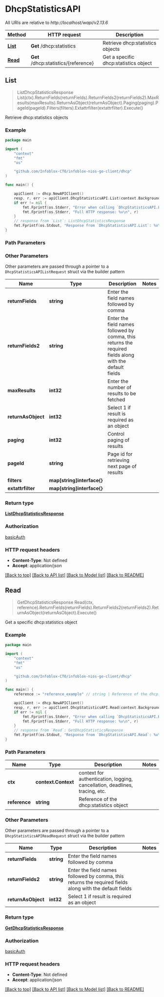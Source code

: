 # DhcpStatisticsAPI

All URIs are relative to *http://localhost/wapi/v2.13.6*

Method | HTTP request | Description
------------- | ------------- | -------------
[**List**](DhcpStatisticsAPI.md#List) | **Get** /dhcp:statistics | Retrieve dhcp:statistics objects
[**Read**](DhcpStatisticsAPI.md#Read) | **Get** /dhcp:statistics/{reference} | Get a specific dhcp:statistics object



## List

> ListDhcpStatisticsResponse List(ctx).ReturnFields(returnFields).ReturnFields2(returnFields2).MaxResults(maxResults).ReturnAsObject(returnAsObject).Paging(paging).PageId(pageId).Filters(filters).Extattrfilter(extattrfilter).Execute()

Retrieve dhcp:statistics objects



### Example

```go
package main

import (
	"context"
	"fmt"
	"os"

	"github.com/Infoblox-CTO/infoblox-nios-go-client/dhcp"
)

func main() {

	apiClient := dhcp.NewAPIClient()
	resp, r, err := apiClient.DhcpStatisticsAPI.List(context.Background()).Execute()
	if err != nil {
		fmt.Fprintf(os.Stderr, "Error when calling `DhcpStatisticsAPI.List``: %v\n", err)
		fmt.Fprintf(os.Stderr, "Full HTTP response: %v\n", r)
	}
	// response from `List`: ListDhcpStatisticsResponse
	fmt.Fprintf(os.Stdout, "Response from `DhcpStatisticsAPI.List`: %v\n", resp)
}
```

### Path Parameters



### Other Parameters

Other parameters are passed through a pointer to a `DhcpStatisticsAPIListRequest` struct via the builder pattern


Name | Type | Description  | Notes
------------- | ------------- | ------------- | -------------
**returnFields** | **string** | Enter the field names followed by comma | 
**returnFields2** | **string** | Enter the field names followed by comma, this returns the required fields along with the default fields | 
**maxResults** | **int32** | Enter the number of results to be fetched | 
**returnAsObject** | **int32** | Select 1 if result is required as an object | 
**paging** | **int32** | Control paging of results | 
**pageId** | **string** | Page id for retrieving next page of results | 
**filters** | **map[string]interface{}** |  | 
**extattrfilter** | **map[string]interface{}** |  | 

### Return type

[**ListDhcpStatisticsResponse**](ListDhcpStatisticsResponse.md)

### Authorization

[basicAuth](../README.md#basicAuth)

### HTTP request headers

- **Content-Type**: Not defined
- **Accept**: application/json

[[Back to top]](#) [[Back to API list]](../README.md#documentation-for-api-endpoints)
[[Back to Model list]](../README.md#documentation-for-models)
[[Back to README]](../README.md)


## Read

> GetDhcpStatisticsResponse Read(ctx, reference).ReturnFields(returnFields).ReturnFields2(returnFields2).ReturnAsObject(returnAsObject).Execute()

Get a specific dhcp:statistics object



### Example

```go
package main

import (
	"context"
	"fmt"
	"os"

	"github.com/Infoblox-CTO/infoblox-nios-go-client/dhcp"
)

func main() {
	reference := "reference_example" // string | Reference of the dhcp:statistics object

	apiClient := dhcp.NewAPIClient()
	resp, r, err := apiClient.DhcpStatisticsAPI.Read(context.Background(), reference).Execute()
	if err != nil {
		fmt.Fprintf(os.Stderr, "Error when calling `DhcpStatisticsAPI.Read``: %v\n", err)
		fmt.Fprintf(os.Stderr, "Full HTTP response: %v\n", r)
	}
	// response from `Read`: GetDhcpStatisticsResponse
	fmt.Fprintf(os.Stdout, "Response from `DhcpStatisticsAPI.Read`: %v\n", resp)
}
```

### Path Parameters


Name | Type | Description  | Notes
------------- | ------------- | ------------- | -------------
**ctx** | **context.Context** | context for authentication, logging, cancellation, deadlines, tracing, etc.
**reference** | **string** | Reference of the dhcp:statistics object | 

### Other Parameters

Other parameters are passed through a pointer to a `DhcpStatisticsAPIReadRequest` struct via the builder pattern


Name | Type | Description  | Notes
------------- | ------------- | ------------- | -------------
**returnFields** | **string** | Enter the field names followed by comma | 
**returnFields2** | **string** | Enter the field names followed by comma, this returns the required fields along with the default fields | 
**returnAsObject** | **int32** | Select 1 if result is required as an object | 

### Return type

[**GetDhcpStatisticsResponse**](GetDhcpStatisticsResponse.md)

### Authorization

[basicAuth](../README.md#basicAuth)

### HTTP request headers

- **Content-Type**: Not defined
- **Accept**: application/json

[[Back to top]](#) [[Back to API list]](../README.md#documentation-for-api-endpoints)
[[Back to Model list]](../README.md#documentation-for-models)
[[Back to README]](../README.md)

